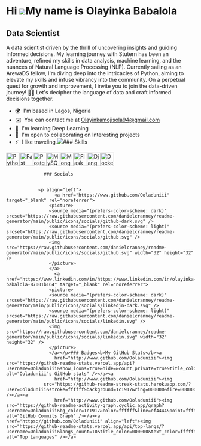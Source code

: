 
Hi ![](https://user-images.githubusercontent.com/18350557/176309783-0785949b-9127-417c-8b55-ab5a4333674e.gif)My name is Olayinka Babalola
=========================================================================================================================================

Data Scientist
--------------

A data scientist driven by the thrill of uncovering insights and guiding informed decisions. My learning journey with Stutern has been an adventure, refined my skills in data analysis, machine learning, and the nuances of Natural Language Processing (NLP). Currently sailing as an ArewaDS fellow, I'm diving deep into the intricacies of Python, aiming to elevate my skills and infuse vibrancy into the community. On a perpetual quest for growth and improvement, I invite you to join the data-driven journey! 🚀✨ Let's decipher the language of data and craft informed decisions together.

*   🌍  I'm based in Lagos, Nigeria
*   ✉️  You can contact me at [Olayinkamojisola94@gmail.com](mailto:Olayinkamojisola94@gmail.com)
*   🧠  I'm learning Deep Learning
*   🤝  I'm open to collaborating on Interesting projects
*   ⚡  I like traveling.<a href="https://www.github.com/Ooladuniii" target="_blank" rel="noreferrer"><img
                  src="https://img.shields.io/github/followers/Ooladuniii?logo=github&style=for-the-badge&color=ef4444&labelColor=1c1917" /></a>### Skills 
<p align="left">
<a href="https://www.python.org/" target="_blank" rel="noreferrer"><img src="https://raw.githubusercontent.com/danielcranney/readme-generator/main/public/icons/skills/python-colored.svg" width="36" height="36" alt="Python" /></a><a href="https://fastapi.tiangolo.com/" target="_blank" rel="noreferrer"><img src="https://raw.githubusercontent.com/danielcranney/readme-generator/main/public/icons/skills/fastapi-colored.svg" width="36" height="36" alt="Fast API" /></a><a href="https://www.postgresql.org/" target="_blank" rel="noreferrer"><img src="https://raw.githubusercontent.com/danielcranney/readme-generator/main/public/icons/skills/postgresql-colored.svg" width="36" height="36" alt="PostgreSQL" /></a><a href="https://www.mysql.com/" target="_blank" rel="noreferrer"><img src="https://raw.githubusercontent.com/danielcranney/readme-generator/main/public/icons/skills/mysql-colored.svg" width="36" height="36" alt="MySQL" /></a><a href="https://www.mongodb.com/" target="_blank" rel="noreferrer"><img src="https://raw.githubusercontent.com/danielcranney/readme-generator/main/public/icons/skills/mongodb-colored.svg" width="36" height="36" alt="MongoDB" /></a><a href="https://flask.palletsprojects.com/en/2.0.x/" target="_blank" rel="noreferrer"><img src="https://raw.githubusercontent.com/danielcranney/readme-generator/main/public/icons/skills/flask-colored.svg" width="36" height="36" alt="Flask" /></a><a href="https://www.djangoproject.com/" target="_blank" rel="noreferrer"><img src="https://raw.githubusercontent.com/danielcranney/readme-generator/main/public/icons/skills/django-colored.svg" width="36" height="36" alt="Django" /></a><a href="https://www.docker.com/" target="_blank" rel="noreferrer"><img src="https://raw.githubusercontent.com/danielcranney/readme-generator/main/public/icons/skills/docker-colored.svg" width="36" height="36" alt="Docker" /></a>
                    </p>
                    
                  ### Socials
                  
                  
                <p align="left">
                      <a href="https://www.github.com/Ooladuniii" target="_blank" rel="noreferrer">
                    <picture>
                    <source media="(prefers-color-scheme: dark)" srcset="https://raw.githubusercontent.com/danielcranney/readme-generator/main/public/icons/socials/github-dark.svg" />
                    <source media="(prefers-color-scheme: light)" srcset="https://raw.githubusercontent.com/danielcranney/readme-generator/main/public/icons/socials/github.svg" />
                    <img src="https://raw.githubusercontent.com/danielcranney/readme-generator/main/public/icons/socials/github.svg" width="32" height="32" />
                    </picture>
                    </a>
                      <a href="https://www.linkedin.com/in/https://www.linkedin.com/in/olayinka-babalola-87001b164" target="_blank" rel="noreferrer">
                    <picture>
                    <source media="(prefers-color-scheme: dark)" srcset="https://raw.githubusercontent.com/danielcranney/readme-generator/main/public/icons/socials/linkedin-dark.svg" />
                    <source media="(prefers-color-scheme: light)" srcset="https://raw.githubusercontent.com/danielcranney/readme-generator/main/public/icons/socials/linkedin.svg" />
                    <img src="https://raw.githubusercontent.com/danielcranney/readme-generator/main/public/icons/socials/linkedin.svg" width="32" height="32" />
                    </picture>
                    </a></p>### Badges<b>My GitHub Stats</b><a
                      href="http://www.github.com/Ooladuniii"><img src="https://github-readme-stats.vercel.app/api?username=Ooladuniii&show_icons=true&hide=&count_private=true&title_color=000000&text_color=ffffff&icon_color=ef4444&bg_color=1c1917&hide_border=true&show_icons=true" alt="Ooladuniii's GitHub stats" /></a><a
                      href="http://www.github.com/Ooladuniii"><img
                  src="https://github-readme-streak-stats.herokuapp.com/?user=Ooladuniii&stroke=ffffff&background=1c1917&ring=000000&fire=000000&currStreakNum=ffffff&currStreakLabel=000000&sideNums=ffffff&sideLabels=ffffff&dates=ffffff&hide_border=true" /></a><a
                      href="http://www.github.com/Ooladuniii"><img src="https://github-readme-activity-graph.cyclic.app/graph?username=Ooladuniii&bg_color=1c1917&color=ffffff&line=ef4444&point=ffffff&area_color=1c1917&area=true&hide_border=true&custom_title=GitHub%20Commits%20Graph" alt="GitHub Commits Graph" /></a><a href="https://github.com/Ooladuniii" align="left"><img src="https://github-readme-stats.vercel.app/api/top-langs/?username=Ooladuniii&langs_count=10&title_color=000000&text_color=ffffff&icon_color=ef4444&bg_color=1c1917&hide_border=true&locale=en&custom_title=Top%20%Languages" alt="Top Languages" /></a>
